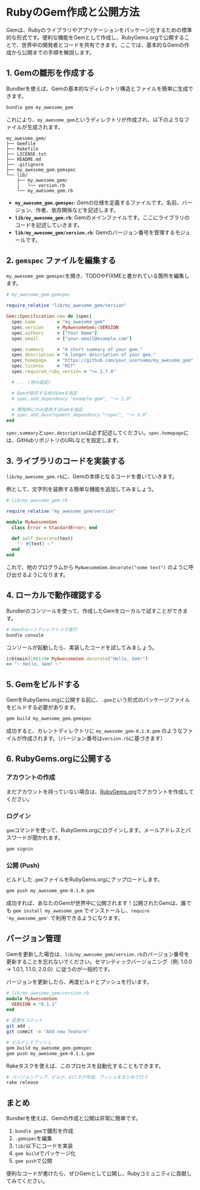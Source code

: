 # RubyのGem作成と公開方法

Gemは、Rubyのライブラリやアプリケーションをパッケージ化するための標準的な形式です。便利な機能をGemとして作成し、RubyGems.orgで公開することで、世界中の開発者とコードを共有できます。ここでは、基本的なGemの作成から公開までの手順を解説します。

## 1. Gemの雛形を作成する

Bundlerを使えば、Gemの基本的なディレクトリ構造とファイルを簡単に生成できます。

```bash
bundle gem my_awesome_gem
```

これにより、`my_awesome_gem`というディレクトリが作成され、以下のようなファイルが生成されます。

```
my_awesome_gem/
├── Gemfile
├── Rakefile
├── LICENSE.txt
├── README.md
├── .gitignore
├── my_awesome_gem.gemspec
└── lib/
    ├── my_awesome_gem/
    │   └── version.rb
    └── my_awesome_gem.rb
```

- **`my_awesome_gem.gemspec`**: Gemの仕様を定義するファイルです。名前、バージョン、作者、依存関係などを記述します。
- **`lib/my_awesome_gem.rb`**: Gemのメインファイルです。ここにライブラリのコードを記述していきます。
- **`lib/my_awesome_gem/version.rb`**: Gemのバージョン番号を管理するモジュールです。

## 2. `gemspec` ファイルを編集する

`my_awesome_gem.gemspec`を開き、TODOやFIXMEと書かれている箇所を編集します。

```ruby
# my_awesome_gem.gemspec

require_relative "lib/my_awesome_gem/version"

Gem::Specification.new do |spec|
  spec.name        = "my_awesome_gem"
  spec.version     = MyAwesomeGem::VERSION
  spec.authors     = ["Your Name"]
  spec.email       = ["your.email@example.com"]

  spec.summary     = "A short summary of your gem."
  spec.description = "A longer description of your gem."
  spec.homepage    = "https://github.com/your_username/my_awesome_gem"
  spec.license     = "MIT"
  spec.required_ruby_version = ">= 2.7.0"

  # ... (他の設定)

  # Gemが依存する他のGemを指定
  # spec.add_dependency "example-gem", "~> 1.0"

  # 開発時にのみ使用するGemを指定
  # spec.add_development_dependency "rspec", "~> 3.0"
end
```

`spec.summary`と`spec.description`は必ず記述してください。`spec.homepage`には、GitHubリポジトリのURLなどを設定します。

## 3. ライブラリのコードを実装する

`lib/my_awesome_gem.rb`に、Gemの本体となるコードを書いていきます。

例として、文字列を装飾する簡単な機能を追加してみましょう。

```ruby
# lib/my_awesome_gem.rb

require_relative "my_awesome_gem/version"

module MyAwesomeGem
  class Error < StandardError; end

  def self.decorate(text)
    "✨ #{text} ✨"
  end
end
```

これで、他のプログラムから `MyAwesomeGem.decorate("some text")` のように呼び出せるようになります。

## 4. ローカルで動作確認する

Bundlerのコンソールを使って、作成したGemをローカルで試すことができます。

```bash
# Gemのルートディレクトリで実行
bundle console
```

コンソールが起動したら、実装したコードを試してみましょう。

```ruby
irb(main):001:0> MyAwesomeGem.decorate("Hello, Gem!")
=> "✨ Hello, Gem! ✨"
```

## 5. Gemをビルドする

GemをRubyGems.orgに公開する前に、`.gem`という形式のパッケージファイルをビルドする必要があります。

```bash
gem build my_awesome_gem.gemspec
```

成功すると、カレントディレクトリに `my_awesome_gem-0.1.0.gem` のようなファイルが作成されます。（バージョン番号は`version.rb`に基づきます）

## 6. RubyGems.orgに公開する

### アカウントの作成

まだアカウントを持っていない場合は、[RubyGems.org](https://rubygems.org/)でアカウントを作成してください。

### ログイン

`gem`コマンドを使って、RubyGems.orgにログインします。メールアドレスとパスワードが聞かれます。

```bash
gem signin
```

### 公開 (Push)

ビルドした`.gem`ファイルをRubyGems.orgにアップロードします。

```bash
gem push my_awesome_gem-0.1.0.gem
```

成功すれば、あなたのGemが世界中に公開されます！公開されたGemは、誰でも `gem install my_awesome_gem` でインストールし、`require 'my_awesome_gem'` で利用できるようになります。

## バージョン管理

Gemを更新した場合は、`lib/my_awesome_gem/version.rb`のバージョン番号を更新することを忘れないでください。セマンティックバージョニング（例: 1.0.0 -> 1.0.1, 1.1.0, 2.0.0）に従うのが一般的です。

バージョンを更新したら、再度ビルドとプッシュを行います。

```ruby
# lib/my_awesome_gem/version.rb
module MyAwesomeGem
  VERSION = "0.1.1"
end
```

```bash
# 変更をコミット
git add .
git commit -m "Add new feature"

# ビルドしてプッシュ
gem build my_awesome_gem.gemspec
gem push my_awesome_gem-0.1.1.gem
```

Rakeタスクを使えば、このプロセスを自動化することもできます。

```bash
# バージョンアップ、ビルド、Gitタグ作成、プッシュをまとめて行う
rake release
```

## まとめ

Bundlerを使えば、Gemの作成と公開は非常に簡単です。

1.  `bundle gem`で雛形を作成
2.  `.gemspec`を編集
3.  `lib/`以下にコードを実装
4.  `gem build`でパッケージ化
5.  `gem push`で公開

便利なコードが書けたら、ぜひGemとして公開し、Rubyコミュニティに貢献してみてください。